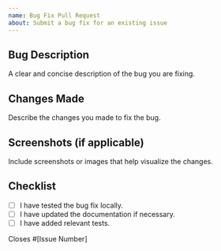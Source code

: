 ```yaml
---
name: Bug Fix Pull Request
about: Submit a bug fix for an existing issue
---
```


## Bug Description

A clear and concise description of the bug you are fixing.

## Changes Made

Describe the changes you made to fix the bug.

## Screenshots (if applicable)

Include screenshots or images that help visualize the changes.

## Checklist

-   [ ] I have tested the bug fix locally.
-   [ ] I have updated the documentation if necessary.
-   [ ] I have added relevant tests.

Closes #[Issue Number]

